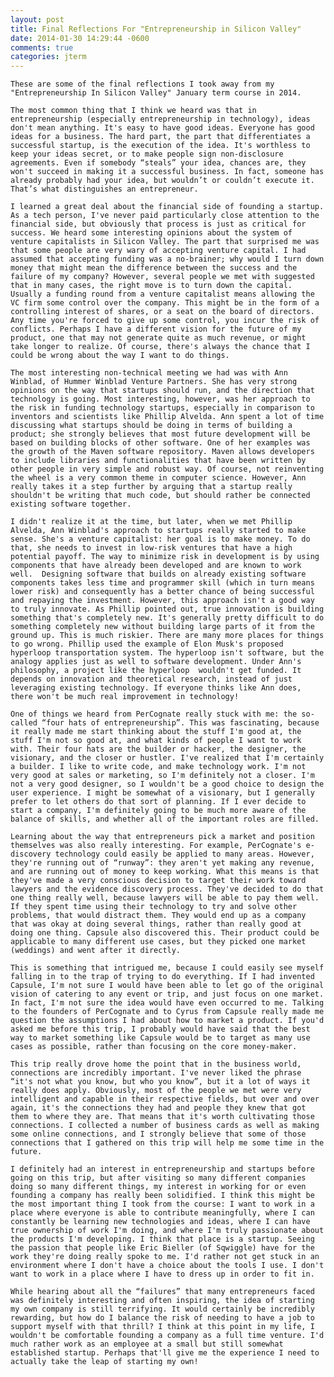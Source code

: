 ```yaml
---
layout: post
title: Final Reflections For "Entrepreneurship in Silicon Valley"
date: 2014-01-30 14:29:44 -0600
comments: true
categories: jterm
---
```


	These are some of the final reflections I took away from my "Entrepreneurship In Silicon Valley" January term course in 2014.

	The most common thing that I think we heard was that in entrepreneurship (especially entrepreneurship in technology), ideas don't mean anything. It's easy to have good ideas. Everyone has good ideas for a business. The hard part, the part that differentiates a successful startup, is the execution of the idea. It's worthless to keep your ideas secret, or to make people sign non-disclosure agreements. Even if somebody “steals” your idea, chances are, they won't succeed in making it a successful business. In fact, someone has already probably had your idea, but wouldn’t or couldn’t execute it. That’s what distinguishes an entrepreneur.
	
	I learned a great deal about the financial side of founding a startup. As a tech person, I've never paid particularly close attention to the financial side, but obviously that process is just as critical for success. We heard some interesting opinions about the system of venture capitalists in Silicon Valley. The part that surprised me was that some people are very wary of accepting venture capital. I had assumed that accepting funding was a no-brainer; why would I turn down money that might mean the difference between the success and the failure of my company? However, several people we met with suggested that in many cases, the right move is to turn down the capital. Usually a funding round from a venture capitalist means allowing the VC firm some control over the company. This might be in the form of a controlling interest of shares, or a seat on the board of directors. Any time you're forced to give up some control, you incur the risk of conflicts. Perhaps I have a different vision for the future of my product, one that may not generate quite as much revenue, or might take longer to realize. Of course, there's always the chance that I could be wrong about the way I want to do things.

	The most interesting non-technical meeting we had was with Ann Winblad, of Hummer Winblad Venture Partners. She has very strong opinions on the way that startups should run, and the direction that technology is going. Most interesting, however, was her approach to the risk in funding technology startups, especially in comparison to inventors and scientists like Phillip Alvelda. Ann spent a lot of time discussing what startups should be doing in terms of building a product; she strongly believes that most future development will be based on building blocks of other software. One of her examples was the growth of the Maven software repository. Maven allows developers to include libraries and functionalities that have been written by other people in very simple and robust way. Of course, not reinventing the wheel is a very common theme in computer science. However, Ann really takes it a step further by arguing that a startup really shouldn't be writing that much code, but should rather be connected existing software together.

	I didn't realize it at the time, but later, when we met Phillip Alvelda, Ann Winblad's approach to startups really started to make sense. She's a venture capitalist: her goal is to make money. To do that, she needs to invest in low-risk ventures that have a high potential payoff. The way to minimize risk in development is by using components that have already been developed and are known to work well.  Designing software that builds on already existing software components takes less time and programmer skill (which in turn means lower risk) and consequently has a better chance of being successful and repaying the investment. However, this approach isn't a good way to truly innovate. As Phillip pointed out, true innovation is building something that's completely new. It's generally pretty difficult to do something completely new without building large parts of it from the ground up. This is much riskier. There are many more places for things to go wrong. Phillip used the example of Elon Musk's proposed hyperloop transportation system. The hyperloop isn't software, but the analogy applies just as well to software development. Under Ann's philosophy, a project like the hyperloop  wouldn't get funded. It depends on innovation and theoretical research, instead of just leveraging existing technology. If everyone thinks like Ann does, there won't be much real improvement in technology!

	One of things we heard from PerCognate really stuck with me: the so-called “four hats of entrepreneurship”. This was fascinating, because it really made me start thinking about the stuff I'm good at, the stuff I'm not so good at, and what kinds of people I want to work with. Their four hats are the builder or hacker, the designer, the visionary, and the closer or hustler. I've realized that I'm certainly a builder. I like to write code, and make technology work. I'm not very good at sales or marketing, so I'm definitely not a closer. I'm not a very good designer, so I wouldn't be a good choice to design the user experience. I might be somewhat of a visionary, but I generally prefer to let others do that sort of planning. If I ever decide to start a company, I'm definitely going to be much more aware of the balance of skills, and whether all of the important roles are filled. 

	Learning about the way that entrepreneurs pick a market and position themselves was also really interesting. For example, PerCognate's e-discovery technology could easily be applied to many areas. However, they're running out of “runway”: they aren't yet making any revenue, and are running out of money to keep working. What this means is that they've made a very conscious decision to target their work toward lawyers and the evidence discovery process. They've decided to do that one thing really well, because lawyers will be able to pay them well. If they spent time using their technology to try and solve other problems, that would distract them. They would end up as a company that was okay at doing several things, rather than really good at doing one thing. Capsule also discovered this. Their product could be applicable to many different use cases, but they picked one market (weddings) and went after it directly. 

	This is something that intrigued me, because I could easily see myself falling in to the trap of trying to do everything. If I had invented Capsule, I'm not sure I would have been able to let go of the original vision of catering to any event or trip, and just focus on one market. In fact, I'm not sure the idea would have even occurred to me. Talking to the founders of PerCognate and to Cyrus from Capsule really made me question the assumptions I had about how to market a product. If you'd asked me before this trip, I probably would have said that the best way to market something like Capsule would be to target as many use cases as possible, rather than focusing on the core money-maker.

	This trip really drove home the point that in the business world, connections are incredibly important. I've never liked the phrase “it's not what you know, but who you know”, but it a lot of ways it really does apply. Obviously, most of the people we met were very intelligent and capable in their respective fields, but over and over again, it's the connections they had and people they knew that got them to where they are. That means that it's worth cultivating those connections. I collected a number of business cards as well as making some online connections, and I strongly believe that some of those connections that I gathered on this trip will help me some time in the future. 

	I definitely had an interest in entrepreneurship and startups before going on this trip, but after visiting so many different companies doing so many different things, my interest in working for or even founding a company has really been solidified. I think this might be the most important thing I took from the course: I want to work in a place where everyone is able to contribute meaningfully, where I can constantly be learning new technologies and ideas, where I can have true ownership of work I'm doing, and where I'm truly passionate about the products I'm developing. I think that place is a startup. Seeing the passion that people like Eric Bieller (of Sqwiggle) have for the work they're doing really spoke to me. I'd rather not get stuck in an environment where I don't have a choice about the tools I use. I don't want to work in a place where I have to dress up in order to fit in. 
	
	While hearing about all the “failures” that many entrepreneurs faced was definitely interesting and often inspiring, the idea of starting my own company is still terrifying. It would certainly be incredibly rewarding, but how do I balance the risk of needing to have a job to support myself with that thrill? I think at this point in my life, I wouldn't be comfortable founding a company as a full time venture. I'd much rather work as an employee at a small but still somewhat established startup. Perhaps that'll give me the experience I need to actually take the leap of starting my own!